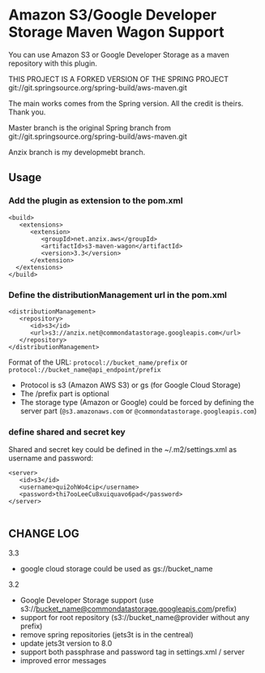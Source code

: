 # Amazon S3/Google Developer Storage Maven Wagon Support

You can use Amazon S3 or Google Developer Storage as a maven repository with this plugin.

THIS PROJECT IS A FORKED VERSION OF THE SPRING PROJECT git://git.springsource.org/spring-build/aws-maven.git

The main works comes from the Spring version. All the credit is theirs. Thank you.

Master branch is the original Spring branch from git://git.springsource.org/spring-build/aws-maven.git

Anzix branch is my developmebt branch.

## Usage

### Add the plugin as extension to the pom.xml


```
<build>
   <extensions>
      <extension>
         <groupId>net.anzix.aws</groupId>
         <artifactId>s3-maven-wagon</artifactId>
         <version>3.3</version>
      </extension>
  </extensions>
</build>

```

### Define the distributionManagement url in the pom.xml

```
<distributionManagement>
   <repository>
      <id>s3</id>
      <url>s3://anzix.net@commondatastorage.googleapis.com</url>
   </repository>
</distributionManagement>
```
Format of the URL: `protocol://bucket_name/prefix` or
`protocol://bucket_name@api_endpoint/prefix`

* Protocol is s3 (Amazon AWS S3) or gs (for Google Cloud Storage)
* The /prefix part is optional
* The storage type (Amazon or Google) could be forced by defining the
  server part (`@s3.amazonaws.com` or `@commondatastorage.googleapis.com`)

### define shared and secret key

Shared and secret key could be defined in the ~/.m2/settings.xml as username
and password:

```
<server>
   <id>s3</id>
   <username>qui2ohWo4cip</username>
   <password>thi7ooLeeCu8xuiquavo6pad</password>
</server>


```

## CHANGE LOG

3.3

+ google cloud storage could be used as gs://bucket_name

3.2

+ Google Developer Storage support (use s3://bucket_name@commondatastorage.googleapis.com/prefix)
+ support for root repository (s3://bucket_name@provider without any prefix)
+ remove spring repositories (jets3t is in the centreal)
+ update jets3t version to 8.0
+ support both passphrase and password tag in settings.xml / server
+ improved error messages
